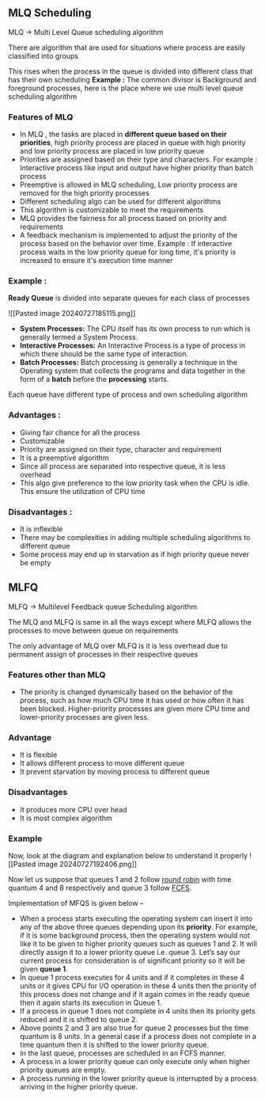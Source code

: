 ## MLQ Scheduling 

MLQ -> Multi Level Queue scheduling algorithm

There are algorithm that are used for situations where process are easily classified into groups

This rises when the process in the queue is divided into different class that has their own scheduling
**Example :** The common divisor is Background and foreground processes, here is the place where we use multi level queue scheduling algorithm

### Features of MLQ

- In MLQ , the tasks are placed in **different queue based on their priorities**, high priority process are placed in queue with high priority and low priority process are placed in low priority queue
- Priorities are assigned based on their type and characters. For example : Interactive process like input and output have higher priority than batch process
- Preemptive is allowed in MLQ scheduling, Low priority process are removed for the high priority processes
- Different scheduling algo can be used for different algorithms 
- This algorithm is customizable to meet the requirements
- MLQ provides the fairness for all process based on priority and requirements
-  A feedback mechanism is implemented to adjust the priority of the process based on the behavior over time. Example : If interactive process waits in the low priority queue for long time, it's priority is increased to ensure it's execution time manner

### Example :

**Ready Queue** is divided into separate queues for each class of processes

![[Pasted image 20240727185115.png]]
- **System Processes:** The CPU itself has its own process to run which is generally termed a System Process.
- **Interactive Processes:** An Interactive Process is a type of process in which there should be the same type of interaction.
- **Batch Processes:** Batch processing is generally a technique in the Operating system that collects the programs and data together in the form of a **batch** before the **processing** starts.

Each queue have different type of process and own scheduling algorithm
### Advantages :
- Giving fair chance for all the process
- Customizable
- Priority are assigned on their type, character and requirement
- It is a preemptive algorithm
- Since all process are separated into respective queue, it is less overhead
- This algo give preference to the low priority task when the CPU is idle. This ensure the utilization of CPU time

### Disadvantages :
- It is inflexible 
- There may be complexities in adding multiple scheduling algorithms to different queue
- Some process may end up in starvation as if high priority queue never be empty

## MLFQ 

MLFQ -> Multilevel Feedback queue Scheduling algorithm

The MLQ and MLFQ is same in all the ways except where MLFQ allows the processes to move between queue on requirements

The only advantage of MLQ over MLFQ is it is less overhead due to permanent assign of processes in their respective queues

### Features other than MLQ
- The priority is changed dynamically based on the behavior of the process, such as how much CPU time it has used or how often it has been blocked. Higher-priority processes are given more CPU time and lower-priority processes are given less.

### Advantage 
- It is flexible
- It allows different process to move different queue
- It prevent starvation by moving process to different queue
### Disadvantages 
- It produces more CPU over head
- It is most complex algorithm

### Example
Now, look at the diagram and explanation below to understand it properly
![[Pasted image 20240727192406.png]]

Now let us suppose that queues 1 and 2 follow [round robin](https://www.geeksforgeeks.org/program-round-robin-scheduling-set-1/) with time quantum 4 and 8 respectively and queue 3 follow [FCFS](https://www.geeksforgeeks.org/program-for-fcfs-cpu-scheduling-set-1/).

Implementation of MFQS is given below – 

- When a process starts executing the operating system can insert it into any of the above three queues depending upon its **priority**. For example, if it is some background process, then the operating system would not like it to be given to higher priority queues such as queues 1 and 2. It will directly assign it to a lower priority queue i.e. queue 3. Let’s say our current process for consideration is of significant priority so it will be given **queue 1**.
- In queue 1 process executes for 4 units and if it completes in these 4 units or it gives CPU for I/O operation in these 4 units then the priority of this process does not change and if it again comes in the ready queue then it again starts its execution in Queue 1.
- If a process in queue 1 does not complete in 4 units then its priority gets reduced and it is shifted to queue 2.
- Above points 2 and 3 are also true for queue 2 processes but the time quantum is 8 units. In a general case if a process does not complete in a time quantum then it is shifted to the lower priority queue.
- In the last queue, processes are scheduled in an FCFS manner.
- A process in a lower priority queue can only execute only when higher priority queues are empty.
- A process running in the lower priority queue is interrupted by a process arriving in the higher priority queue.